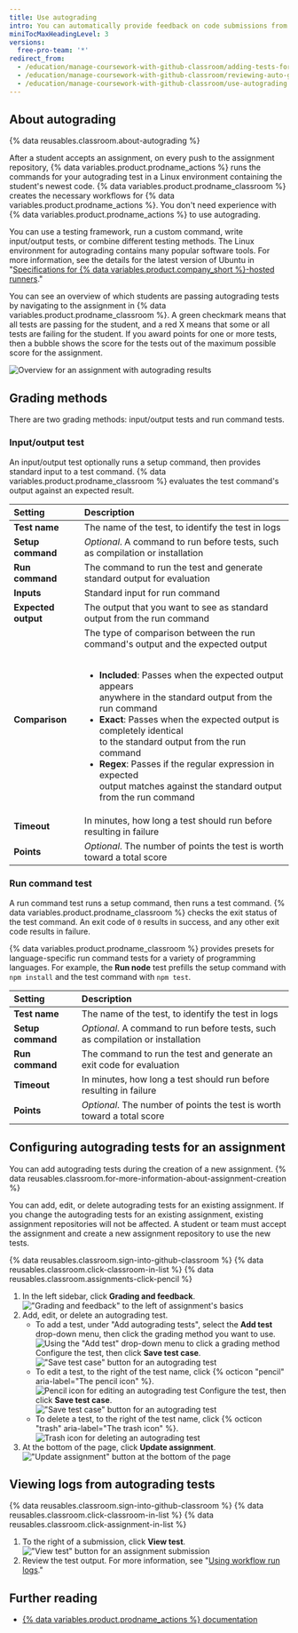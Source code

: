 ```yaml
---
title: Use autograding
intro: You can automatically provide feedback on code submissions from your students by configuring tests to run in the assignment repository.
miniTocMaxHeadingLevel: 3
versions:
  free-pro-team: '*'
redirect_from:
  - /education/manage-coursework-with-github-classroom/adding-tests-for-auto-grading
  - /education/manage-coursework-with-github-classroom/reviewing-auto-graded-work-teachers
  - /education/manage-coursework-with-github-classroom/use-autograding
---
```

## About autograding

{% data reusables.classroom.about-autograding %}

After a student accepts an assignment, on every push to the assignment repository, {% data variables.product.prodname_actions %} runs the commands for your autograding test in a Linux environment containing the student's newest code. {% data variables.product.prodname_classroom %} creates the necessary workflows for {% data variables.product.prodname_actions %}. You don't need experience with {% data variables.product.prodname_actions %} to use autograding.

You can use a testing framework, run a custom command, write input/output tests, or combine different testing methods. The Linux environment for autograding contains many popular software tools. For more information, see the details for the latest version of Ubuntu in "[Specifications for  {% data variables.product.company_short %}-hosted runners](/actions/reference/specifications-for-github-hosted-runners#supported-software)."

You can see an overview of which students are passing autograding tests by navigating to the assignment in {% data variables.product.prodname_classroom %}. A green checkmark means that all tests are passing for the student, and a red X means that some or all tests are failing for the student. If you award points for one or more tests, then a bubble shows the score for the tests out of the maximum possible score for the assignment.

![Overview for an assignment with autograding results](/assets/images/help/classroom/autograding-hero.png)

## Grading methods

There are two grading methods: input/output tests and run command tests.

### Input/output test

An input/output test optionally runs a setup command, then provides standard input to a test command. {% data variables.product.prodname_classroom %} evaluates the test command's output against an expected result.

| Setting | Description |
| :- | :- |
| **Test name** | The name of the test, to identify the test in logs |
| **Setup command** | _Optional_. A command to run before tests, such as compilation or installation |
| **Run command** | The command to run the test and generate standard output for evaluation |
| **Inputs** | Standard input for run command |
| **Expected output** | The output that you want to see as standard output from the run command |
| **Comparison** | The type of comparison between the run command's output and the expected output<br/><br/><ul><li>**Included**: Passes when the expected output appears<br/>anywhere in the standard output from the run command</li><li>**Exact**: Passes when the expected output is completely identical<br/>to the standard output from the run command</li><li>**Regex**: Passes if the regular expression in expected<br/>output matches against the standard output from the run command</li></ul> |
| **Timeout** | In minutes, how long a test should run before resulting in failure |
| **Points** | _Optional_. The number of points the test is worth toward a total score |

### Run command test

A run command test runs a setup command, then runs a test command. {% data variables.product.prodname_classroom %} checks the exit status of the test command. An exit code of `0` results in success, and any other exit code results in failure.

{% data variables.product.prodname_classroom %} provides presets for language-specific run command tests for a variety of programming languages. For example, the **Run node** test prefills the setup command with `npm install` and the test command with `npm test`.

| Setting | Description |
| :- | :- |
| **Test name** | The name of the test, to identify the test in logs |
| **Setup command** | _Optional_. A command to run before tests, such as compilation or installation |
| **Run command** | The command to run the test and generate an exit code for evaluation |
| **Timeout** | In minutes, how long a test should run before resulting in failure |
| **Points** | _Optional_. The number of points the test is worth toward a total score |

## Configuring autograding tests for an assignment

You can add autograding tests during the creation of a new assignment. {% data reusables.classroom.for-more-information-about-assignment-creation %}

You can add, edit, or delete autograding tests for an existing assignment. If you change the autograding tests for an existing assignment, existing assignment repositories will not be affected. A student or team must accept the assignment and create a new assignment repository to use the new tests.

{% data reusables.classroom.sign-into-github-classroom %}
{% data reusables.classroom.click-classroom-in-list %}
{% data reusables.classroom.assignments-click-pencil %}
1. In the left sidebar, click **Grading and feedback**.
  !["Grading and feedback" to the left of assignment's basics](/assets/images/help/classroom/assignments-click-grading-and-feedback.png)
1. Add, edit, or delete an autograding test.
    - To add a test, under "Add autograding tests", select the **Add test** drop-down menu, then click the grading method you want to use.
       ![Using the "Add test" drop-down menu to click a grading method](/assets/images/help/classroom/autograding-click-grading-method.png)
       Configure the test, then click **Save test case**.
       !["Save test case" button for an autograding test](/assets/images/help/classroom/assignments-click-save-test-case-button.png)
    - To edit a test, to the right of the test name, click {% octicon "pencil" aria-label="The pencil icon" %}.
        ![Pencil icon for editing an autograding test](/assets/images/help/classroom/autograding-click-pencil.png)
       Configure the test, then click **Save test case**.
       !["Save test case" button for an autograding test](/assets/images/help/classroom/assignments-click-save-test-case-button.png)
    - To delete a test, to the right of the test name, click {% octicon "trash" aria-label="The trash icon" %}.
        ![Trash icon for deleting an autograding test](/assets/images/help/classroom/autograding-click-trash.png)
1. At the bottom of the page, click **Update assignment**.
  !["Update assignment" button at the bottom of the page](/assets/images/help/classroom/assignments-click-update-assignment.png)

## Viewing logs from autograding tests

{% data reusables.classroom.sign-into-github-classroom %}
{% data reusables.classroom.click-classroom-in-list %}
{% data reusables.classroom.click-assignment-in-list %}
1. To the right of a submission, click **View test**.
  !["View test" button for an assignment submission](/assets/images/help/classroom/assignments-click-view-test.png)
1. Review the test output. For more information, see "[Using workflow run logs](/actions/managing-workflow-runs/using-workflow-run-logs)."

## Further reading

- [{% data variables.product.prodname_actions %} documentation](/actions)
